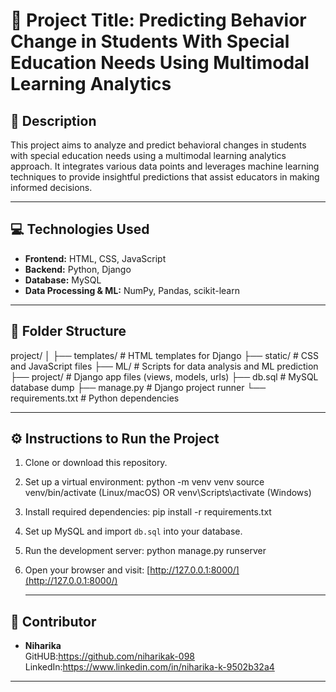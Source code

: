 # 📘 Project Title: Predicting Behavior Change in Students With Special Education Needs Using Multimodal Learning Analytics

## 📝 Description
This project aims to analyze and predict behavioral changes in students with special education needs using a multimodal learning analytics approach. It integrates various data points and leverages machine learning techniques to provide insightful predictions that assist educators in making informed decisions.

---

## 💻 Technologies Used

- **Frontend:** HTML, CSS, JavaScript  
- **Backend:** Python, Django  
- **Database:** MySQL  
- **Data Processing & ML:** NumPy, Pandas, scikit-learn  

---

## 📁 Folder Structure

project/
│
├── templates/ # HTML templates for Django
├── static/ # CSS and JavaScript files
├── ML/ # Scripts for data analysis and ML prediction
├── project/ # Django app files (views, models, urls)
├── db.sql # MySQL database dump
├── manage.py # Django project runner
└── requirements.txt # Python dependencies



---

## ⚙️ Instructions to Run the Project

1. Clone or download this repository.

2. Set up a virtual environment:
python -m venv venv
source venv/bin/activate (Linux/macOS) OR venv\Scripts\activate (Windows)

3. Install required dependencies:
pip install -r requirements.txt

4. Set up MySQL and import `db.sql` into your database.
5. Run the development server: python manage.py runserver
6. Open your browser and visit: [http://127.0.0.1:8000/](http://127.0.0.1:8000/)

   ---

## 👥 Contributor

- **Niharika**  
GitHUB:https://github.com/niharikak-098 
LinkedIn:https://www.linkedin.com/in/niharika-k-9502b32a4

---
